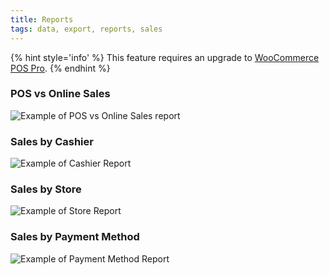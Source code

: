 ```yaml
---
title: Reports
tags: data, export, reports, sales
---
```


{% hint style='info' %}
This feature requires an upgrade to [WooCommerce POS Pro](http://wcpos.com/pro).
{% endhint %}

### POS vs Online Sales

![Example of POS vs Online Sales report](https://wcpos.com/wp-content/uploads/2015/06/sales-report-1024x1019.png "Example of POS vs Online Sales report")

### Sales by Cashier

![Example of Cashier Report](https://wcpos.com/wp-content/uploads/2015/06/cashier-report-1024x768.png "Example of Cashier Report")

### Sales by Store

![Example of Store Report](https://wcpos.com/wp-content/uploads/2015/06/store-report-1024x763.png "Example of Store Report")

### Sales by Payment Method

![Example of Payment Method Report](https://wcpos.com/wp-content/uploads/2015/06/gateway-report-1024x767.png "Example of Payment Method Report")